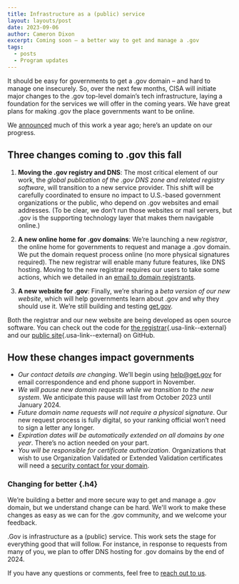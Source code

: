 ```yaml
---
title: Infrastructure as a (public) service
layout: layouts/post
date: 2023-09-06
author: Cameron Dixon
excerpt: Coming soon – a better way to get and manage a .gov
tags:
  - posts
  - Program updates
---
```


It should be easy for governments to get a .gov domain – and hard to manage one insecurely. So, over the next few months, CISA will initiate major changes to the .gov top-level domain’s tech infrastructure, laying a foundation for the services we will offer in the coming years. We have great plans for making .gov the place governments want to be online. 

We [announced](../2022-09-14-making-infrastructure-less-invisible/) much of this work a year ago; here’s an update on our progress. 

## Three changes coming to .gov this fall 

1. **Moving the .gov registry and DNS**: The most critical element of our work, the *global publication of the .gov DNS zone and related registry software*, will transition to a new service provider. This shift will be carefully coordinated to ensure no impact to U.S.-based government organizations or the public, who depend on .gov websites and email addresses. (To be clear, we don’t run those websites or mail servers, but .gov is the supporting technology layer that makes them navigable online.) 

2. **A new online home for .gov domains**: We’re launching a new *registrar*, the online home for governments to request and manage a .gov domain. We put the domain request process online (no more physical signatures required). The new registrar will enable many future features, like DNS hosting. Moving to the new registrar requires our users to take some actions, which we detailed in an [email to domain registrants](../2023-transition-email/). 

3. **A new website for .gov**: Finally, we’re sharing a *beta version of our new website*, which will help governments learn about .gov and why they should use it. We’re still building and testing [get.gov](https://get.gov/). 

Both the registrar and our new website are being developed as open source software. You can check out the code for [the registrar](https://github.com/cisagov/manage.get.gov){.usa-link--external} and our [public site](https://github.com/cisagov/get.gov){.usa-link--external} on GitHub.

## How these changes impact governments

- *Our contact details are changing*. We’ll begin using <help@get.gov> for email correspondence and end phone support in November.
- *We will pause new domain requests while we transition to the new system*. We anticipate this pause will last from October 2023 until January 2024.
- *Future domain name requests will not require a physical signature*. Our new request process is fully digital, so your ranking official won’t need to sign a letter any longer.
- *Expiration dates will be automatically extended on all domains by one year*. There’s no action needed on your part.
- *You will be responsible for certificate authorization*. Organizations that wish to use Organization Validated or Extended Validation certificates will need a [security contact for your domain](../../help/domain-management/#add-or-update-the-security-email-for-your-gov-domain).

### Changing for better {.h4}

We’re building a better and more secure way to get and manage a .gov domain, but we understand change can be hard. We'll work to make these changes as easy as we can for the .gov community, and we welcome your feedback. 

.Gov is infrastructure as a (public) service. This work sets the stage for everything good that will follow. For instance, in response to requests from many of you, we plan to offer DNS hosting for .gov domains by the end of 2024. 

If you have any questions or comments, feel free to [reach out to us](../../contact). 
